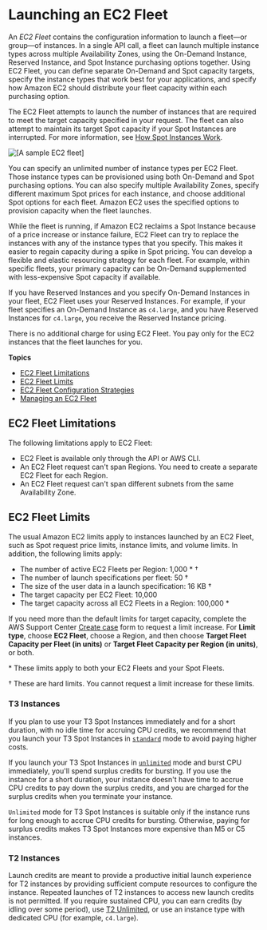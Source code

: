 # Launching an EC2 Fleet<a name="ec2-fleet"></a>

An *EC2 Fleet* contains the configuration information to launch a fleet—or group—of instances\. In a single API call, a fleet can launch multiple instance types across multiple Availability Zones, using the On\-Demand Instance, Reserved Instance, and Spot Instance purchasing options together\. Using EC2 Fleet, you can define separate On\-Demand and Spot capacity targets, specify the instance types that work best for your applications, and specify how Amazon EC2 should distribute your fleet capacity within each purchasing option\.

The EC2 Fleet attempts to launch the number of instances that are required to meet the target capacity specified in your request\. The fleet can also attempt to maintain its target Spot capacity if your Spot Instances are interrupted\. For more information, see [How Spot Instances Work](how-spot-instances-work.md)\.

![\[A sample EC2 fleet\]](http://docs.aws.amazon.com/AWSEC2/latest/WindowsGuide/images/ec2-fleet.png)

You can specify an unlimited number of instance types per EC2 Fleet\. Those instance types can be provisioned using both On\-Demand and Spot purchasing options\. You can also specify multiple Availability Zones, specify different maximum Spot prices for each instance, and choose additional Spot options for each fleet\. Amazon EC2 uses the specified options to provision capacity when the fleet launches\.

While the fleet is running, if Amazon EC2 reclaims a Spot Instance because of a price increase or instance failure, EC2 Fleet can try to replace the instances with any of the instance types that you specify\. This makes it easier to regain capacity during a spike in Spot pricing\. You can develop a flexible and elastic resourcing strategy for each fleet\. For example, within specific fleets, your primary capacity can be On\-Demand supplemented with less\-expensive Spot capacity if available\. 

If you have Reserved Instances and you specify On\-Demand Instances in your fleet, EC2 Fleet uses your Reserved Instances\. For example, if your fleet specifies an On\-Demand Instance as `c4.large`, and you have Reserved Instances for `c4.large`, you receive the Reserved Instance pricing\.

There is no additional charge for using EC2 Fleet\. You pay only for the EC2 instances that the fleet launches for you\.

**Topics**
+ [EC2 Fleet Limitations](#EC2-fleet-limitations)
+ [EC2 Fleet Limits](#ec2-fleet-limits)
+ [EC2 Fleet Configuration Strategies](ec2-fleet-configuration-strategies.md)
+ [Managing an EC2 Fleet](manage-ec2-fleet.md)

## EC2 Fleet Limitations<a name="EC2-fleet-limitations"></a>

The following limitations apply to EC2 Fleet:
+ EC2 Fleet is available only through the API or AWS CLI\.
+ An EC2 Fleet request can't span Regions\. You need to create a separate EC2 Fleet for each Region\.
+ An EC2 Fleet request can't span different subnets from the same Availability Zone\.

## EC2 Fleet Limits<a name="ec2-fleet-limits"></a>

The usual Amazon EC2 limits apply to instances launched by an EC2 Fleet, such as Spot request price limits, instance limits, and volume limits\. In addition, the following limits apply:
+ The number of active EC2 Fleets per Region: 1,000 \* †
+ The number of launch specifications per fleet: 50 †
+ The size of the user data in a launch specification: 16 KB †
+ The target capacity per EC2 Fleet: 10,000
+ The target capacity across all EC2 Fleets in a Region: 100,000 \*

If you need more than the default limits for target capacity, complete the AWS Support Center [Create case](https://console.aws.amazon.com/support/home#/case/create?issueType=service-limit-increase&limitType=service-code-ec2-fleet) form to request a limit increase\. For **Limit type**, choose **EC2 Fleet**, choose a Region, and then choose **Target Fleet Capacity per Fleet \(in units\)** or **Target Fleet Capacity per Region \(in units\)**, or both\.

\* These limits apply to both your EC2 Fleets and your Spot Fleets\.

† These are hard limits\. You cannot request a limit increase for these limits\.

### T3 Instances<a name="ec2-fleet-t3-spot-instances"></a>

If you plan to use your T3 Spot Instances immediately and for a short duration, with no idle time for accruing CPU credits, we recommend that you launch your T3 Spot Instances in [`standard`](burstable-performance-instances-standard-mode.md) mode to avoid paying higher costs\.

If you launch your T3 Spot Instances in [`unlimited`](burstable-performance-instances-unlimited-mode.md) mode and burst CPU immediately, you'll spend surplus credits for bursting\. If you use the instance for a short duration, your instance doesn't have time to accrue CPU credits to pay down the surplus credits, and you are charged for the surplus credits when you terminate your instance\.

`Unlimited` mode for T3 Spot Instances is suitable only if the instance runs for long enough to accrue CPU credits for bursting\. Otherwise, paying for surplus credits makes T3 Spot Instances more expensive than M5 or C5 instances\.

### T2 Instances<a name="ec2-fleet-t2-spot-instances"></a>

Launch credits are meant to provide a productive initial launch experience for T2 instances by providing sufficient compute resources to configure the instance\. Repeated launches of T2 instances to access new launch credits is not permitted\. If you require sustained CPU, you can earn credits \(by idling over some period\), use [T2 Unlimited](burstable-performance-instances-unlimited-mode.md), or use an instance type with dedicated CPU \(for example, `c4.large`\)\.